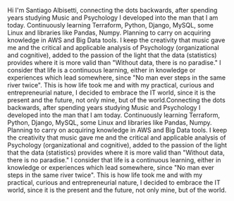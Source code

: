 Hi I'm Santiago Albisetti, connecting the dots backwards, after spending years studying Music and Psychology I developed into the man that I am today. Continuously learning Terraform, Python, Django, MySQL, some Linux and libraries like Pandas, Numpy. Planning to carry on acquiring knowledge in AWS and Big Data tools. I keep the creativity that music gave me and the critical and applicable analysis of Psychology (organizational and cognitive), added to the passion of the light that the data (statistics) provides where it is more valid than "Without data, there is no paradise." I consider that life is a continuous learning, either in knowledge or experiences which lead somewhere, since "No man ever steps in the same river twice". This is how life took me and with my practical, curious and entrepreneurial nature, I decided to embrace the IT world, since it is the present and the future, not only mine, but of the world.Connecting the dots backwards, after spending years studying Music and Psychology I developed into the man that I am today. Continuously learning Terraform, Python, Django, MySQL, some Linux and libraries like Pandas, Numpy. Planning to carry on acquiring knowledge in AWS and Big Data tools. I keep the creativity that music gave me and the critical and applicable analysis of Psychology (organizational and cognitive), added to the passion of the light that the data (statistics) provides where it is more valid than "Without data, there is no paradise." I consider that life is a continuous learning, either in knowledge or experiences which lead somewhere, since "No man ever steps in the same river twice". This is how life took me and with my practical, curious and entrepreneurial nature, I decided to embrace the IT world, since it is the present and the future, not only mine, but of the world.
